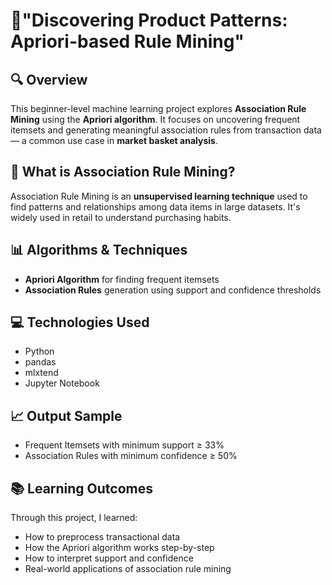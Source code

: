 # 🧺"Discovering Product Patterns: Apriori-based Rule Mining"

## 🔍 Overview

This beginner-level machine learning project explores **Association Rule Mining** using the **Apriori algorithm**. It focuses on uncovering frequent itemsets and generating meaningful association rules from transaction data — a common use case in **market basket analysis**.

## 🧠 What is Association Rule Mining?

Association Rule Mining is an **unsupervised learning technique** used to find patterns and relationships among data items in large datasets. It's widely used in retail to understand purchasing habits.

## 📊 Algorithms & Techniques

- **Apriori Algorithm** for finding frequent itemsets
- **Association Rules** generation using support and confidence thresholds

## 💻 Technologies Used

- Python
- pandas
- mlxtend
- Jupyter Notebook
## 📈 Output Sample

- Frequent Itemsets with minimum support ≥ 33%
- Association Rules with minimum confidence ≥ 50%

## 📚 Learning Outcomes

Through this project, I learned:

- How to preprocess transactional data
- How the Apriori algorithm works step-by-step
- How to interpret support and confidence
- Real-world applications of association rule mining
